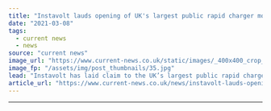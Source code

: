 ```yaml
---
title: "Instavolt lauds opening of UK's largest public rapid charger motorway hub"
date: "2021-03-08"
tags: 
  - current news
  - news
source: "current news"
image_url: "https://www.current-news.co.uk/static/images/_400x400_crop_center-center/welcome-break-corley-services-EV-charging-image-Instavolt.jpg"
image_fp: "/assets/img/post_thumbnails/35.jpg"
lead: "​Instavolt has laid claim to the UK’s largest public rapid charger motorway hub as it opens a new electric vehicle (EV) charging site."
article_url: "https://www.current-news.co.uk/news/instavolt-lauds-opening-of-uks-largest-public-rapid-charger-motorway-hub?utm_source=rss-feeds&utm_medium=rss&utm_campaign=rss"
---
```


---

